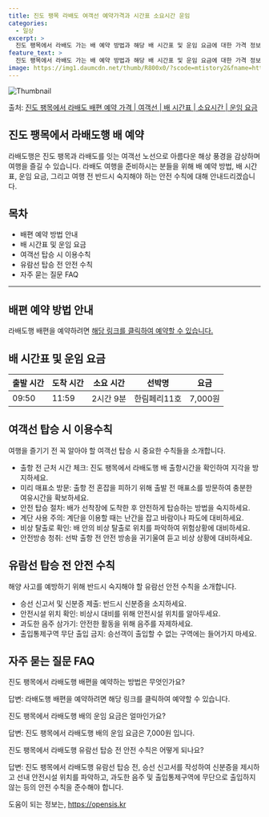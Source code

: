 ```yaml
---
title: 진도 팽목 라배도 여객선 예약가격과 시간표 소요시간 운임
categories:
  - 일상
excerpt: >
  진도 팽목에서 라배도 가는 배 예약 방법과 해당 배 시간표 및 운임 요금에 대한 가격 정보를 안내 드리겠습니다. 안전하고 재밋는 라배도행 여행을 위해 아래 정보 참고하시기 바랍니다. 라배도행 배편 예약하기 👈 클릭진도 팽목에서 라배도행 배 시간표출발 시간도착 시간소요 시간선박명요금09:5011:592시간 9분한림페리11호7,000원라배도행 배편 예약하기 👈 클릭진도 팽목에서 라배도행 여객선 탑승 시 이용수칙여행을 즐기기 전 꼭 알아야 할 여객선 탑승 시 중요한 수칙들을 소개합니다. 1. 출항 전 근처 시간 체크 진도 팽목에서 라배도행 배 출항시간을 확인하여 지각을 방지하세요. 2. 미리 매표소 방문 출항 전 혼잡을 피하기 위해 출발 전 매표소를 방문하여 충분한 여유시간을 확보하세요. 3. 안전 탑승 절차..
feature_text: >
  진도 팽목에서 라배도 가는 배 예약 방법과 해당 배 시간표 및 운임 요금에 대한 가격 정보를 안내 드리겠습니다. 안전하고 재밋는 라배도행 여행을 위해 아래 정보 참고하시기 바랍니다. 라배도행 배편 예약하기 👈 클릭진도 팽목에서 라배도행 배 시간표출발 시간도착 시간소요 시간선박명요금09:5011:592시간 9분한림페리11호7,000원라배도행 배편 예약하기 👈 클릭진도 팽목에서 라배도행 여객선 탑승 시 이용수칙여행을 즐기기 전 꼭 알아야 할 여객선 탑승 시 중요한 수칙들을 소개합니다. 1. 출항 전 근처 시간 체크 진도 팽목에서 라배도행 배 출항시간을 확인하여 지각을 방지하세요. 2. 미리 매표소 방문 출항 전 혼잡을 피하기 위해 출발 전 매표소를 방문하여 충분한 여유시간을 확보하세요. 3. 안전 탑승 절차..
image: https://img1.daumcdn.net/thumb/R800x0/?scode=mtistory2&fname=https%3A%2F%2Fblog.kakaocdn.net%2Fdn%2FI90ZE%2FbtsHDMLpCO9%2FESsoMz4NYfDyrn97hAKgH1%2Fimg.webp
---
```


![Thumbnail](https://img1.daumcdn.net/thumb/R800x0/?scode=mtistory2&fname=https%3A%2F%2Fblog.kakaocdn.net%2Fdn%2FI90ZE%2FbtsHDMLpCO9%2FESsoMz4NYfDyrn97hAKgH1%2Fimg.webp)

<p>출처: <a href="https://opensis.kr/entry/%EC%A7%84%EB%8F%84-%ED%8C%BD%EB%AA%A9%EC%97%90%EC%84%9C-%EB%9D%BC%EB%B0%B0%EB%8F%84-%EB%B0%B0%ED%8E%B8-%EC%98%88%EC%95%BD-%EA%B0%80%EA%B2%A9-%EC%97%AC%EA%B0%9D%EC%84%A0-%EB%B0%B0-%EC%8B%9C%EA%B0%84%ED%91%9C-%EC%86%8C%EC%9A%94%EC%8B%9C%EA%B0%84-%EC%9A%B4%EC%9E%84-%EC%9A%94%EA%B8%88" rel="dofollow">진도 팽목에서 라배도 배편 예약 가격 | 여객선 | 배 시간표 | 소요시간 | 운임 요금</a> </p>

## 진도 팽목에서 라배도행 배 예약

라배도행은 진도 팽목과 라배도를 잇는 여객선 노선으로 아름다운 해상 풍경을 감상하며 여행을 즐길 수 있습니다. 라배도 여행을 준비하시는
분들을 위해 배 예약 방법, 배 시간표, 운임 요금, 그리고 여행 전 반드시 숙지해야 하는 안전 수칙에 대해 안내드리겠습니다.

## 목차

  * 배편 예약 방법 안내
  * 배 시간표 및 운임 요금
  * 여객선 탑승 시 이용수칙
  * 유람선 탑승 전 안전 수칙
  * 자주 묻는 질문 FAQ

* * *

## 배편 예약 방법 안내

라배도행 배편을 예약하려면 [해당 링크를 클릭하여 예약할 수 있습니다.](https://opensis.kr/entry/%EC%A7%84%EB%8F%84-%ED%8C%BD%EB%AA%A9%EC%97%90%EC%84%9C-%EB%9D%BC%EB%B0%B0%EB%8F%84-%EB%B0%B0%ED%8E%B8-%EC%98%88%EC%95%BD-%EA%B0%80%EA%B2%A9-%EC%97%AC%EA%B0%9D%EC%84%A0-%EB%B0%B0-%EC%8B%9C%EA%B0%84%ED%91%9C-%EC%86%8C%EC%9A%94%EC%8B%9C%EA%B0%84-%EC%9A%B4%EC%9E%84-%EC%9A%94%EA%B8%88)

## 배 시간표 및 운임 요금

**출발 시간** | **도착 시간** | **소요 시간** | **선박명** | **요금**  
---|---|---|---|---  
09:50 | 11:59 | 2시간 9분 | 한림페리11호 | 7,000원  
  
## 여객선 탑승 시 이용수칙

여행을 즐기기 전 꼭 알아야 할 여객선 탑승 시 중요한 수칙들을 소개합니다.

  * 출항 전 근처 시간 체크: 진도 팽목에서 라배도행 배 출항시간을 확인하여 지각을 방지하세요.
  * 미리 매표소 방문: 출항 전 혼잡을 피하기 위해 출발 전 매표소를 방문하여 충분한 여유시간을 확보하세요.
  * 안전 탑승 절차: 배가 선착장에 도착한 후 안전하게 탑승하는 방법을 숙지하세요.
  * 계단 사용 주의: 계단을 이용할 때는 난간을 잡고 바람이나 파도에 대비하세요.
  * 비상 탈출로 확인: 배 안의 비상 탈출로 위치를 파악하여 위험상황에 대비하세요.
  * 안전방송 청취: 선박 출항 전 안전 방송을 귀기울여 듣고 비상 상황에 대비하세요.

## 유람선 탑승 전 안전 수칙

해양 사고를 예방하기 위해 반드시 숙지해야 할 유람선 안전 수칙을 소개합니다.

  * 승선 신고서 및 신분증 제출: 반드시 신분증을 소지하세요.
  * 안전시설 위치 확인: 비상시 대비를 위해 안전시설 위치를 알아두세요.
  * 과도한 음주 삼가기: 안전한 활동을 위해 음주를 자제하세요.
  * 출입통제구역 무단 출입 금지: 승선객이 출입할 수 없는 구역에는 들어가지 마세요.

## 자주 묻는 질문 FAQ

진도 팽목에서 라배도행 배편을 예약하는 방법은 무엇인가요?

답변: 라배도행 배편을 예약하려면 해당 링크를 클릭하여 예약할 수 있습니다.

진도 팽목에서 라배도행 배의 운임 요금은 얼마인가요?

답변: 진도 팽목에서 라배도행 배의 운임 요금은 7,000원 입니다.

진도 팽목에서 라배도행 유람선 탑승 전 안전 수칙은 어떻게 되나요?

답변: 진도 팽목에서 라배도행 유람선 탑승 전, 승선 신고서를 작성하여 신분증을 제시하고 선내 안전시설 위치를 파악하고, 과도한 음주 및
출입통제구역에 무단으로 출입하지 않는 등의 안전 수칙을 준수해야 합니다.



 

도움이 되는 정보는, <a href="https://opensis.kr" rel="dofollow">https://opensis.kr</a>


